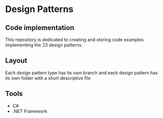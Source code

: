 # Design Patterns

## Code implementation 

This repository is dedicated to creating and storing code examples implementing the 23 design patterns.

## Layout

Each design pattern type has its own branch and each design pattern has its own folder with a short descriptive file

## Tools

* C#
* .NET Framework

